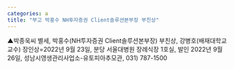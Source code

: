 ```yaml
---
categories: a
title: "부고 박홍수 NH투자증권 Client솔루션본부장 부친상"
---
```

▲박종욱씨 별세, 박홍수(NH투자증권 Client솔루션본부장) 부친상, 강병호(배재대학교 교수) 장인상=2022년 9월 23일, 분당 서울대병원 장례식장 1호실, 발인 2022년 9월 26일, 성남시영생관리사업소-유토피아추모관, 031) 787-1500